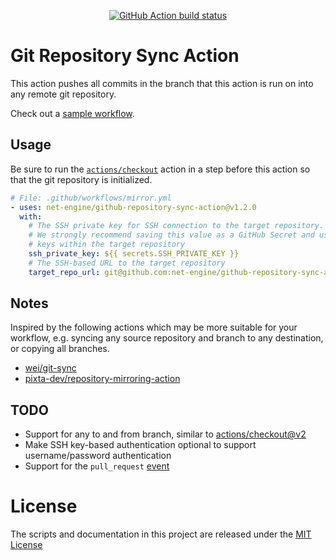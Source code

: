 <p align="center">
  <a href="https://github.com/net-engine/github-repository-sync-action">
    <img alt="GitHub Action build status" src="https://github.com/net-engine/github-repository-sync-action/workflows/test/badge.svg">
  </a>
</p>

# Git Repository Sync Action

This action pushes all commits in the branch that this action is run on into any remote git repository.

Check out a [sample workflow](.github/workflows/test.yml).

## Usage

Be sure to run the [`actions/checkout`](https://github.com/actions/checkout) action in a step before
this action so that the git repository is initialized.

```yaml
# File: .github/workflows/mirror.yml
- uses: net-engine/github-repository-sync-action@v1.2.0
  with:
    # The SSH private key for SSH connection to the target repository.
    # We strongly recommend saving this value as a GitHub Secret and using deploy
    # keys within the target repository
    ssh_private_key: ${{ secrets.SSH_PRIVATE_KEY }}
    # The SSH-based URL to the target repository
    target_repo_url: git@github.com:net-engine/github-repository-sync-action-test.git
```

## Notes

Inspired by the following actions which may be more suitable for your workflow, e.g. syncing any
source repository and branch to any destination, or copying all branches.

* [wei/git-sync](https://github.com/wei/git-sync)
* [pixta-dev/repository-mirroring-action](https://github.com/pixta-dev/repository-mirroring-action)

## TODO

* Support for any to and from branch, similar to [actions/checkout@v2](https://github.com/actions/checkout)
* Make SSH key-based authentication optional to support username/password authentication
* Support for the `pull_request` [event](https://help.github.com/en/actions/reference/events-that-trigger-workflows#pull-request-event-pull_request)

# License

The scripts and documentation in this project are released under the [MIT License](LICENSE.md)
